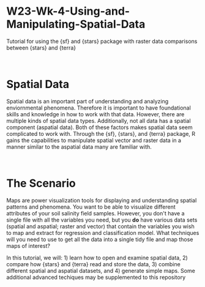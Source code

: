 # W23-Wk-4-Using-and-Manipulating-Spatial-Data
Tutorial for using the {sf} and {stars} package with raster data comparisons between {stars} and {terra}

<br>

# Spatial Data
Spatial data is an important part of understanding and analyzing enviornmental phenomena. Therefore it is important to have foundational skills and knowledge in how to work with that data. However, there are multiple kinds of spatial data types. Additionally, not all data has a spatial component (aspatial data). Both of these factors makes spatial data seem complicated to work with. Through the {sf}, {stars}, and {terra} package, R gains the capabilities to manipulate spatial vector and raster data in a manner similar to the aspatial data many are familiar with. 

<br>

# The Scenario
Maps are power visualization tools for displaying and understanding spatial patterns and phenomena. You want to be able to visualize different attributes of your soil salinity field samples. However, you don't have a single file with all the variables you need, but you **do** have various data sets (spatial and aspatial; raster and vector) that contain the variables you wish to map and extract for regression and classification model. What techniques will you need to use to get all the data into a single tidy file and map those maps of interest? 

In this tutorial, we will: 1) learn how to open and examine spatial data, 2) compare how {stars} and {terra} read and store the data, 3) combine different spatial and aspatial datasets, and 4) generate simple maps. Some additional advanced techiques may be supplemented to this repository 
